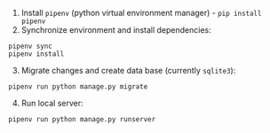 1. Install `pipenv` (python virtual environment manager) - `pip install pipenv`
2. Synchronize environment and install dependencies:
```shell
pipenv sync
pipenv install
```

3. Migrate changes and create data base (currently `sqlite3`):
```shell
pipenv run python manage.py migrate
```

4. Run local server:
```shell
pipenv run python manage.py runserver
```